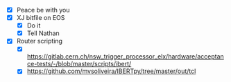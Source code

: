 - [x] Peace be with you
- [x] XJ bitfile on EOS
  - [x] Do it
  - [x] Tell Nathan
- [x] Router scripting
  - [x] https://gitlab.cern.ch/nsw_trigger_processor_elx/hardware/acceptance-tests/-/blob/master/scripts/ibert/
  - [x] https://github.com/mvsoliveira/IBERTpy/tree/master/out/tcl
